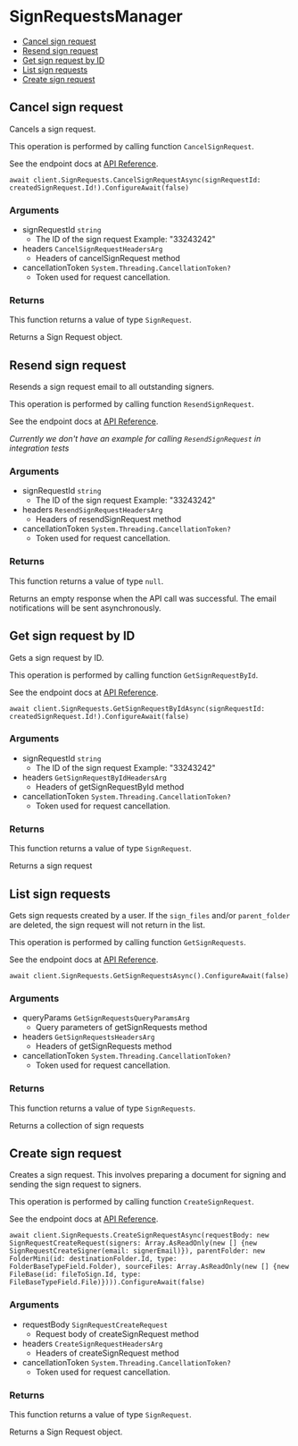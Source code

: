 # SignRequestsManager


- [Cancel sign request](#cancel-sign-request)
- [Resend sign request](#resend-sign-request)
- [Get sign request by ID](#get-sign-request-by-id)
- [List sign requests](#list-sign-requests)
- [Create sign request](#create-sign-request)

## Cancel sign request

Cancels a sign request.

This operation is performed by calling function `CancelSignRequest`.

See the endpoint docs at
[API Reference](https://developer.box.com/reference/post-sign-requests-id-cancel/).

<!-- sample post_sign_requests_id_cancel -->
```
await client.SignRequests.CancelSignRequestAsync(signRequestId: createdSignRequest.Id!).ConfigureAwait(false)
```

### Arguments

- signRequestId `string`
  - The ID of the sign request Example: "33243242"
- headers `CancelSignRequestHeadersArg`
  - Headers of cancelSignRequest method
- cancellationToken `System.Threading.CancellationToken?`
  - Token used for request cancellation.


### Returns

This function returns a value of type `SignRequest`.

Returns a Sign Request object.


## Resend sign request

Resends a sign request email to all outstanding signers.

This operation is performed by calling function `ResendSignRequest`.

See the endpoint docs at
[API Reference](https://developer.box.com/reference/post-sign-requests-id-resend/).

*Currently we don't have an example for calling `ResendSignRequest` in integration tests*

### Arguments

- signRequestId `string`
  - The ID of the sign request Example: "33243242"
- headers `ResendSignRequestHeadersArg`
  - Headers of resendSignRequest method
- cancellationToken `System.Threading.CancellationToken?`
  - Token used for request cancellation.


### Returns

This function returns a value of type `null`.

Returns an empty response when the API call was successful.
The email notifications will be sent asynchronously.


## Get sign request by ID

Gets a sign request by ID.

This operation is performed by calling function `GetSignRequestById`.

See the endpoint docs at
[API Reference](https://developer.box.com/reference/get-sign-requests-id/).

<!-- sample get_sign_requests_id -->
```
await client.SignRequests.GetSignRequestByIdAsync(signRequestId: createdSignRequest.Id!).ConfigureAwait(false)
```

### Arguments

- signRequestId `string`
  - The ID of the sign request Example: "33243242"
- headers `GetSignRequestByIdHeadersArg`
  - Headers of getSignRequestById method
- cancellationToken `System.Threading.CancellationToken?`
  - Token used for request cancellation.


### Returns

This function returns a value of type `SignRequest`.

Returns a sign request


## List sign requests

Gets sign requests created by a user. If the `sign_files` and/or
`parent_folder` are deleted, the sign request will not return in the list.

This operation is performed by calling function `GetSignRequests`.

See the endpoint docs at
[API Reference](https://developer.box.com/reference/get-sign-requests/).

<!-- sample get_sign_requests -->
```
await client.SignRequests.GetSignRequestsAsync().ConfigureAwait(false)
```

### Arguments

- queryParams `GetSignRequestsQueryParamsArg`
  - Query parameters of getSignRequests method
- headers `GetSignRequestsHeadersArg`
  - Headers of getSignRequests method
- cancellationToken `System.Threading.CancellationToken?`
  - Token used for request cancellation.


### Returns

This function returns a value of type `SignRequests`.

Returns a collection of sign requests


## Create sign request

Creates a sign request. This involves preparing a document for signing and
sending the sign request to signers.

This operation is performed by calling function `CreateSignRequest`.

See the endpoint docs at
[API Reference](https://developer.box.com/reference/post-sign-requests/).

<!-- sample post_sign_requests -->
```
await client.SignRequests.CreateSignRequestAsync(requestBody: new SignRequestCreateRequest(signers: Array.AsReadOnly(new [] {new SignRequestCreateSigner(email: signerEmail)}), parentFolder: new FolderMini(id: destinationFolder.Id, type: FolderBaseTypeField.Folder), sourceFiles: Array.AsReadOnly(new [] {new FileBase(id: fileToSign.Id, type: FileBaseTypeField.File)}))).ConfigureAwait(false)
```

### Arguments

- requestBody `SignRequestCreateRequest`
  - Request body of createSignRequest method
- headers `CreateSignRequestHeadersArg`
  - Headers of createSignRequest method
- cancellationToken `System.Threading.CancellationToken?`
  - Token used for request cancellation.


### Returns

This function returns a value of type `SignRequest`.

Returns a Sign Request object.


